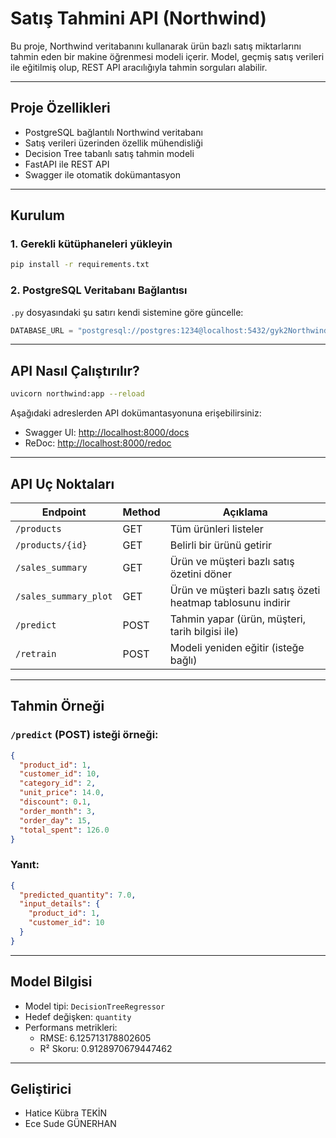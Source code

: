 
# Satış Tahmini API (Northwind)

Bu proje, Northwind veritabanını kullanarak ürün bazlı satış miktarlarını tahmin eden bir makine öğrenmesi modeli içerir. Model, geçmiş satış verileri ile eğitilmiş olup, REST API aracılığıyla tahmin sorguları alabilir.

---

## Proje Özellikleri

- PostgreSQL bağlantılı Northwind veritabanı
- Satış verileri üzerinden özellik mühendisliği
- Decision Tree tabanlı satış tahmin modeli
- FastAPI ile REST API
- Swagger ile otomatik dokümantasyon

---

## Kurulum

### 1. Gerekli kütüphaneleri yükleyin

```bash
pip install -r requirements.txt
```

### 2. PostgreSQL Veritabanı Bağlantısı

`.py` dosyasındaki şu satırı kendi sistemine göre güncelle:

```python
DATABASE_URL = "postgresql://postgres:1234@localhost:5432/gyk2Northwind"
```
---

## API Nasıl Çalıştırılır?

```bash
uvicorn northwind:app --reload
```

Aşağıdaki adreslerden API dokümantasyonuna erişebilirsiniz:

- Swagger UI: [http://localhost:8000/docs](http://localhost:8000/docs)
- ReDoc: [http://localhost:8000/redoc](http://localhost:8000/redoc)

---

## API Uç Noktaları

| Endpoint                | Method | Açıklama                              |
|-------------------------|--------|----------------------------------------|
| `/products`             | GET    | Tüm ürünleri listeler                 |
| `/products/{id}`        | GET    | Belirli bir ürünü getirir             |
| `/sales_summary`        | GET    | Ürün ve müşteri bazlı satış özetini döner |
| `/sales_summary_plot`   | GET    | Ürün ve müşteri bazlı satış özeti heatmap tablosunu indirir |
| `/predict`              | POST   | Tahmin yapar (ürün, müşteri, tarih bilgisi ile) |
| `/retrain`              | POST   | Modeli yeniden eğitir (isteğe bağlı)  |

---

## Tahmin Örneği

### `/predict` (POST) isteği örneği:

```json
{
  "product_id": 1,
  "customer_id": 10,
  "category_id": 2,
  "unit_price": 14.0,
  "discount": 0.1,
  "order_month": 3,
  "order_day": 15,
  "total_spent": 126.0
}
```

### Yanıt:

```json
{
  "predicted_quantity": 7.0,
  "input_details": {
    "product_id": 1,
    "customer_id": 10
  }
}
```

---

## Model Bilgisi

- Model tipi: `DecisionTreeRegressor`
- Hedef değişken: `quantity`
- Performans metrikleri:
  - RMSE: 6.125713178802605
  - R² Skoru: 0.9128970679447462

---

## Geliştirici

- Hatice Kübra TEKİN
- Ece Sude GÜNERHAN
